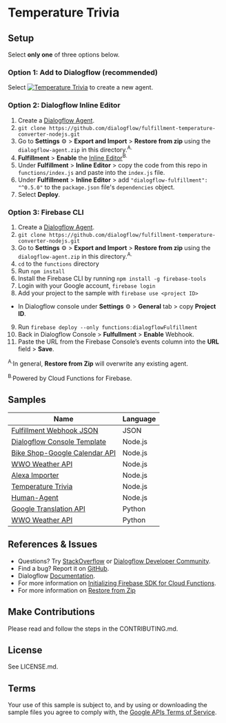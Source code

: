 # Temperature Trivia

## Setup
Select **only one** of three options below.

### Option 1: Add to Dialogflow (recommended)
Select [![Temperature Trivia](https://storage.googleapis.com/dialogflow-oneclick/deploy.svg "Temperature Trivia")](https://console.dialogflow.com/api-client/oneclick?templateUrl=https%3A%2F%2Fstorage.googleapis.com%2Fdialogflow-oneclick%2Ftemperature-converter-agent.zip&agentName=TemperatureConverterSample) to create a new agent.

### Option 2: Dialogflow Inline Editor
1. Create a [Dialogflow Agent](https://console.dialogflow.com/).
2. `git clone https://github.com/dialogflow/fulfillment-temperature-converter-nodejs.git`
3. Go to **Settings** ⚙ > **Export and Import** > **Restore from zip** using the `dialogflow-agent.zip` in this directory.<sup>A.</sup>
4. **Fulfillment** > **Enable** the [Inline Editor](https://dialogflow.com/docs/fulfillment#cloud_functions_for_firebase)<sup>B.</sup>
5. Under **Fulfillment** > **Inline Editor** > copy the code from this repo in `functions/index.js` and paste into the `index.js` file.
6. Under **Fulfillment** > **Inline Editor** > add `"dialogflow-fulfillment": "^0.5.0"` to the `package.json` file's `dependencies` object.
7. Select **Deploy**.

### Option 3: Firebase CLI
1. Create a [Dialogflow Agent](https://console.dialogflow.com/).
2. `git clone https://github.com/dialogflow/fulfillment-temperature-converter-nodejs.git`
3. Go to **Settings** ⚙ > **Export and Import** > **Restore from zip** using the `dialogflow-agent.zip` in this directory.<sup>A.</sup>
4. `cd` to the `functions` directory
5. Run `npm install`
6. Install the Firebase CLI by running `npm install -g firebase-tools`
7. Login with your Google account, `firebase login`
8.  Add your project to the sample with `firebase use <project ID>`
  + In Dialogflow console under **Settings** ⚙ > **General** tab > copy **Project ID**.
9. Run `firebase deploy --only functions:dialogflowFulfillment`
10. Back in Dialogflow Console > **Fulfullment** > **Enable** Webhook.
11. Paste the URL from the Firebase Console’s events column into the **URL** field > **Save**.


<sup>A.</sup>In general, **Restore from Zip** will overwrite any existing agent.

<sup>B.</sup>Powered by Cloud Functions for Firebase.

## Samples
| Name                                 | Language                         |
| ------------------------------------ |:---------------------------------|
| [Fulfillment Webhook JSON](https://github.com/dialogflow/fulfillment-webhook-json)| JSON |
| [Dialogflow Console Template](https://github.com/dialogflow/fulfillment-webhook-nodejs)| Node.js
| [Bike Shop-Google Calendar API](https://github.com/dialogflow/fulfillment-bike-shop-nodejs)| Node.js|
| [WWO Weather API](https://github.com/dialogflow/fulfillment-weather-nodejs)| Node.js |
| [Alexa Importer](https://github.com/dialogflow/fulfillment-importer-nodejs) | Node.js |
| [Temperature Trivia](https://github.com/dialogflow/fulfillment-temperature-converter-nodejs) | Node.js |
| [Human-Agent](https://github.com/dialogflow/agent-human-handoff-nodejs) | Node.js |
| [Google Translation API](https://github.com/dialogflow/fulfillment-translate-python) | Python |
| [WWO Weather API](https://github.com/dialogflow/fulfillment-weather-python) | Python |

## References & Issues
+ Questions? Try [StackOverflow](https://stackoverflow.com/questions/tagged/dialogflow) or [Dialogflow Developer Community](https://plus.google.com/communities/103318168784860581977).
+ Find a bug? Report it on [GitHub](https://github.com/dialogflow/fulfillment-webhook-json/issues).
+ Dialogflow [Documentation](https://dialogflow.com/docs/getting-started/basics).
+ For more information on [Initializing Firebase SDK for Cloud Functions](https://firebase.google.com/docs/functions/get-started#set_up_and_initialize_functions_sdk).
+ For more information on [Restore from Zip](https://dialogflow.com/docs/agents#export_and_import)

## Make Contributions
Please read and follow the steps in the CONTRIBUTING.md.

## License
See LICENSE.md.

## Terms
Your use of this sample is subject to, and by using or downloading the sample files you agree to comply with, the [Google APIs Terms of Service](https://developers.google.com/terms/).
